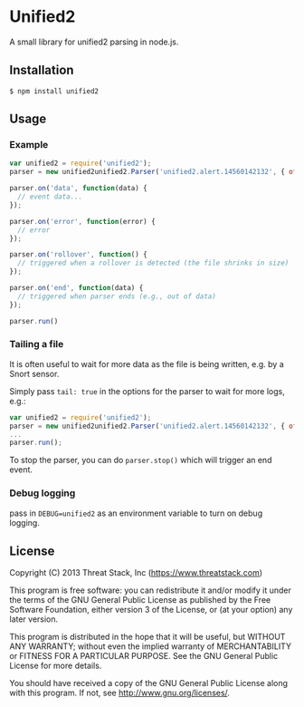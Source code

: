 # Unified2

A small library for unified2 parsing in node.js.  

## Installation

```
$ npm install unified2 
 ```

## Usage

### Example

```js
var unified2 = require('unified2');
parser = new unified2unified2.Parser('unified2.alert.14560142132', { offset: 0 });

parser.on('data', function(data) {
  // event data...
});

parser.on('error', function(error) {
  // error
});

parser.on('rollover', function() {
  // triggered when a rollover is detected (the file shrinks in size)
});

parser.on('end', function(data) {
  // triggered when parser ends (e.g., out of data)
});

parser.run()
```
### Tailing a file

It is often useful to wait for more data as the file is being written, e.g. by a Snort sensor.

Simply pass `tail: true` in the options for the parser to wait for more logs, e.g.:

```js
var unified2 = require('unified2');
parser = new unified2unified2.Parser('unified2.alert.14560142132', { offset: 0, tail: true });
...
parser.run();
```

To stop the parser, you can do `parser.stop()` which will trigger an end event.

### Debug logging

pass in `DEBUG=unified2` as an environment variable to turn on debug logging.

## License

Copyright (C) 2013 Threat Stack, Inc (https://www.threatstack.com) 

This program is free software: you can redistribute it and/or modify
it under the terms of the GNU General Public License as published by
the Free Software Foundation, either version 3 of the License, or
(at your option) any later version.

This program is distributed in the hope that it will be useful,
but WITHOUT ANY WARRANTY; without even the implied warranty of
MERCHANTABILITY or FITNESS FOR A PARTICULAR PURPOSE.  See the
GNU General Public License for more details.

You should have received a copy of the GNU General Public License
along with this program.  If not, see <http://www.gnu.org/licenses/>.


